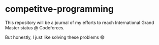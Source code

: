 # competitve-programming

This repository will be a journal of my efforts to reach International Grand Master status @ Codeforces. 

But honestly, I just like solving these problems :smile: